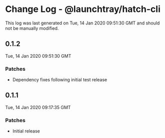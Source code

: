 # Change Log - @launchtray/hatch-cli

This log was last generated on Tue, 14 Jan 2020 09:51:30 GMT and should not be manually modified.

## 0.1.2
Tue, 14 Jan 2020 09:51:30 GMT

### Patches

- Dependency fixes following initial test release

## 0.1.1
Tue, 14 Jan 2020 09:17:35 GMT

### Patches

- Initial release

